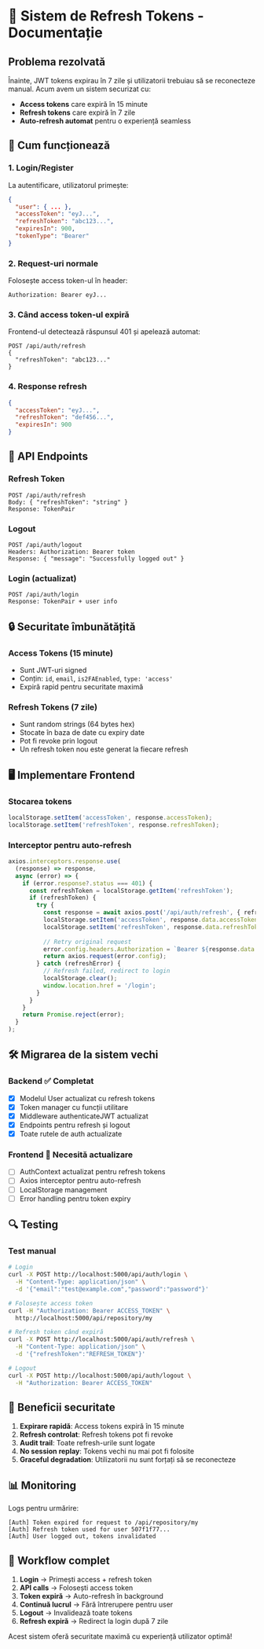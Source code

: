 # 🔄 Sistem de Refresh Tokens - Documentație

## Problema rezolvată

Înainte, JWT tokens expirau în 7 zile și utilizatorii trebuiau să se reconecteze manual. Acum avem un sistem securizat cu:

- **Access tokens** care expiră în 15 minute
- **Refresh tokens** care expiră în 7 zile
- **Auto-refresh automat** pentru o experiență seamless

## 🔧 Cum funcționează

### 1. Login/Register
La autentificare, utilizatorul primește:
```json
{
  "user": { ... },
  "accessToken": "eyJ...",
  "refreshToken": "abc123...",
  "expiresIn": 900,
  "tokenType": "Bearer"
}
```

### 2. Request-uri normale
Folosește access token-ul în header:
```
Authorization: Bearer eyJ...
```

### 3. Când access token-ul expiră
Frontend-ul detectează răspunsul 401 și apelează automat:
```
POST /api/auth/refresh
{
  "refreshToken": "abc123..."
}
```

### 4. Response refresh
```json
{
  "accessToken": "eyJ...",
  "refreshToken": "def456...",
  "expiresIn": 900
}
```

## 📡 API Endpoints

### Refresh Token
```
POST /api/auth/refresh
Body: { "refreshToken": "string" }
Response: TokenPair
```

### Logout
```
POST /api/auth/logout
Headers: Authorization: Bearer token
Response: { "message": "Successfully logged out" }
```

### Login (actualizat)
```
POST /api/auth/login
Response: TokenPair + user info
```

## 🔒 Securitate îmbunătățită

### Access Tokens (15 minute)
- Sunt JWT-uri signed
- Conțin: `id`, `email`, `is2FAEnabled`, `type: 'access'`
- Expiră rapid pentru securitate maximă

### Refresh Tokens (7 zile)
- Sunt random strings (64 bytes hex)
- Stocate în baza de date cu expiry date
- Pot fi revoke prin logout
- Un refresh token nou este generat la fiecare refresh

## 🖥️ Implementare Frontend

### Stocarea tokens
```javascript
localStorage.setItem('accessToken', response.accessToken);
localStorage.setItem('refreshToken', response.refreshToken);
```

### Interceptor pentru auto-refresh
```javascript
axios.interceptors.response.use(
  (response) => response,
  async (error) => {
    if (error.response?.status === 401) {
      const refreshToken = localStorage.getItem('refreshToken');
      if (refreshToken) {
        try {
          const response = await axios.post('/api/auth/refresh', { refreshToken });
          localStorage.setItem('accessToken', response.data.accessToken);
          localStorage.setItem('refreshToken', response.data.refreshToken);
          
          // Retry original request
          error.config.headers.Authorization = `Bearer ${response.data.accessToken}`;
          return axios.request(error.config);
        } catch (refreshError) {
          // Refresh failed, redirect to login
          localStorage.clear();
          window.location.href = '/login';
        }
      }
    }
    return Promise.reject(error);
  }
);
```

## 🛠️ Migrarea de la sistem vechi

### Backend ✅ Completat
- [x] Modelul User actualizat cu refresh tokens
- [x] Token manager cu funcții utilitare
- [x] Middleware authenticateJWT actualizat
- [x] Endpoints pentru refresh și logout
- [x] Toate rutele de auth actualizate

### Frontend 🔄 Necesită actualizare
- [ ] AuthContext actualizat pentru refresh tokens
- [ ] Axios interceptor pentru auto-refresh
- [ ] LocalStorage management
- [ ] Error handling pentru token expiry

## 🔍 Testing

### Test manual
```bash
# Login
curl -X POST http://localhost:5000/api/auth/login \
  -H "Content-Type: application/json" \
  -d '{"email":"test@example.com","password":"password"}'

# Folosește access token
curl -H "Authorization: Bearer ACCESS_TOKEN" \
  http://localhost:5000/api/repository/my

# Refresh token când expiră
curl -X POST http://localhost:5000/api/auth/refresh \
  -H "Content-Type: application/json" \
  -d '{"refreshToken":"REFRESH_TOKEN"}'

# Logout
curl -X POST http://localhost:5000/api/auth/logout \
  -H "Authorization: Bearer ACCESS_TOKEN"
```

## 🚨 Beneficii securitate

1. **Expirare rapidă**: Access tokens expiră în 15 minute
2. **Refresh controlat**: Refresh tokens pot fi revoke
3. **Audit trail**: Toate refresh-urile sunt logate
4. **No session replay**: Tokens vechi nu mai pot fi folosite
5. **Graceful degradation**: Utilizatorii nu sunt forțați să se reconecteze

## 📊 Monitoring

Logs pentru urmărire:
```
[Auth] Token expired for request to /api/repository/my
[Auth] Refresh token used for user 507f1f77...
[Auth] User logged out, tokens invalidated
```

## 🔄 Workflow complet

1. **Login** → Primești access + refresh token
2. **API calls** → Folosești access token
3. **Token expiră** → Auto-refresh în background
4. **Continuă lucrul** → Fără întrerupere pentru user
5. **Logout** → Invalidează toate tokens
6. **Refresh expiră** → Redirect la login după 7 zile

Acest sistem oferă securitate maximă cu experiență utilizator optimă!
